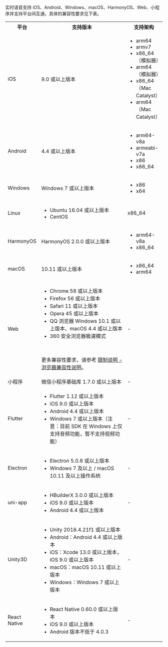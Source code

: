 实时语音支持 iOS、Android、Windows、macOS、HarmonyOS、Web、小程序并支持平台间互通，具体的兼容性要求见下表。
<table>
  <colgroup>
    <col width="20%">
    <col width="57%">
    <col width="23%">
  </colgroup>
<tbody><tr>
<th>平台</th>
<th>支持版本</th>
<th>支持架构</th>
</tr>
<tr>
<td>iOS</td>
<td>9.0 或以上版本</td>
<td><ul><li>arm64</li><li>armv7</li><li>x86_64（模拟器）</li><li>arm64（模拟器）</li><li>x86_64（Mac Catalyst）</li><li>arm64（Mac Catalyst）</li></ul></td>
</tr>
<tr>
<td>Android</td>
<td>4.4 或以上版本</td>
<td><ul><li>arm64-v8a</li><li>armeabi-v7a</li><li>x86</li><li>x86_64</li></ul></td>
</tr>
<tr>
<td>Windows</td>
<td>Windows 7 或以上版本</td>
<td><ul><li>x86</li><li>x64</li></ul></td>
</tr>
<tr>
<td>Linux</td>
<td><ul><li>Ubuntu 16.04 或以上版本</li><li>CentOS</li></ul></td>
<td>x86_64</td>
</tr>
<tr>
<td>HarmonyOS</td>
<td>HarmonyOS 2.0.0 或以上版本</td>
<td><ul><li>arm64-v8a</li><li>x86_64</li></ul></td>
</tr>
<tr>
<td>macOS</td>
<td>10.11 或以上版本</td>
<td><ul><li>x86_64</li><li>arm64</li></ul></td>
</tr>
<tr>
<td>Web</td>
<td><ul><li>Chrome 58 或以上版本</li><li>Firefox 56 或以上版本</li><li>Safari 11 或以上版本</li><li>Opera 45 或以上版本</li><li>QQ 浏览器 Windows 10.1 或以上版本、macOS 4.4 或以上版本</li><li>360 安全浏览器极速模式</li></ul>&nbsp;&nbsp;<p>更多兼容性要求，请参考 <a target="_blank" href="/real-time-video-web/introduction/browser-restrictions">限制说明 - 浏览器兼容性说明</a>。</p></td>
<td>-</td>
</tr>
<tr>
<td>小程序</td>
<td>微信小程序基础库 1.7.0 或以上版本</td>
<td>-</td>
</tr>
<tr>
<td>Flutter</td>
<td><ul><li>Flutter 1.12 或以上版本</li><li>iOS 9.0 或以上版本</li><li>Android 4.4 或以上版本
</li><li>Windows 7 或以上版本（注意：目前 SDK 在 Windows 上仅支持音频功能，暂不支持视频功能）</li></ul></td>
<td>-</td>
</tr>
<tr>
<td>Electron</td>
<td><ul><li>Electron 5.0.8 或以上版本</li><li>Windows 7 及以上 / macOS 10.11 及以上操作系统</li></ul></td>
<td>-</td>
</tr>
<tr>
<td>uni-app</td>
<td><ul><li>HBuilderX 3.0.0 或以上版本</li><li>iOS 9.0 或以上版本</li><li>Android 4.4 或以上版本</li></ul></td>
<td>-</td>
</tr>
<tr>
<td>Unity3D</td>
<td><ul><li>Unity 2018.4.21f1 或以上版本</li><li>Android：Android 4.4 或以上版本</li><li>iOS：Xcode 13.0 或以上版本，iOS 9.0 或以上版本</li><li>macOS：macOS 10.11 或以上版本</li><li>Windows：Windows 7 或以上版本</li></ul></td>
<td>-</td>
</tr>
<tr>
<td>React Native</td>
<td><ul><li>React Native 0.60.0 或以上版本</li><li>iOS 9.0 或以上版本</li><li>Android 版本不低于 4.0.3</li></ul></td>
<td>-</td>
</tr>
</tbody></table>
